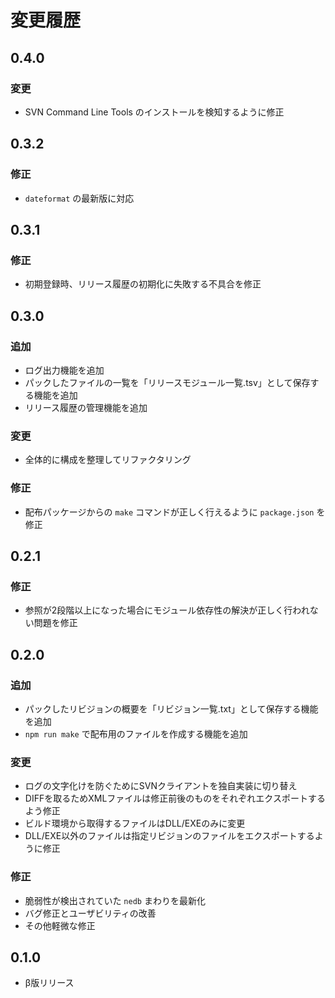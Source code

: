 # 変更履歴

## 0.4.0
### 変更
- SVN Command Line Tools のインストールを検知するように修正

## 0.3.2
### 修正
- `dateformat` の最新版に対応

## 0.3.1
### 修正
- 初期登録時、リリース履歴の初期化に失敗する不具合を修正

## 0.3.0
### 追加
- ログ出力機能を追加
- パックしたファイルの一覧を「リリースモジュール一覧.tsv」として保存する機能を追加
- リリース履歴の管理機能を追加

### 変更
- 全体的に構成を整理してリファクタリング

### 修正
- 配布パッケージからの `make` コマンドが正しく行えるように `package.json` を修正

## 0.2.1
### 修正
- 参照が2段階以上になった場合にモジュール依存性の解決が正しく行われない問題を修正

## 0.2.0
### 追加
- パックしたリビジョンの概要を「リビジョン一覧.txt」として保存する機能を追加
- `npm run make` で配布用のファイルを作成する機能を追加

### 変更
- ログの文字化けを防ぐためにSVNクライアントを独自実装に切り替え
- DIFFを取るためXMLファイルは修正前後のものをそれぞれエクスポートするよう修正
- ビルド環境から取得するファイルはDLL/EXEのみに変更
- DLL/EXE以外のファイルは指定リビジョンのファイルをエクスポートするように修正

### 修正
- 脆弱性が検出されていた `nedb` まわりを最新化
- バグ修正とユーザビリティの改善
- その他軽微な修正

## 0.1.0
- β版リリース
